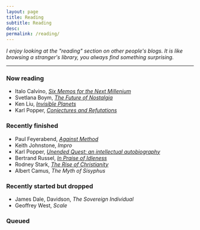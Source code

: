```yaml
---
layout: page
title: Reading
subtitle: Reading
desc:
permalink: /reading/
---
```


<div class="pretty-links">

<div class="lead lead-about"><i>I enjoy looking at the "reading" section on other people's blogs. It is like browsing a stranger's library, you always find something surprising.</i>
</div>

<!--{::nomarkdown}
<figure class="site-profile">
    <img src="{{ site.baseurl }}/assets/img/profile.png">
</figure>
{:/}-->

---

### Now reading

- Italo Calvino, *[Six Memos for the Next Millenium](https://www.amazon.com/Memos-Millennium-Penguin-Modern-Classics/dp/014118969X)*
- Svetlana Boym, *[The Future of Nostalgia](https://www.amazon.co.uk/Future-Nostalgia-Svetlana-Boym/dp/0465007082)*
- Ken Liu, [*Invisible Planets*](https://www.amazon.co.uk/Invisible-Planets-Ken-Liu/dp/1786692783)
- Karl Popper, [*Conjectures and Refutations*](https://www.amazon.co.uk/Conjectures-Refutations-Scientific-Knowledge-Routledge/dp/0415285941/)


### Recently finished

- Paul Feyerabend, *[Against Method](https://www.amazon.co.uk/Against-Method-Feyerabend-Paul-Paperback/dp/B00M0SFZ6O/)*
- Keith Johnstone, *Impro*
- Karl Popper, [*Unended Quest: an intellectual autobiography*](https://www.amazon.co.uk/Unended-Quest-Intellectual-Autobiography-Routledge/dp/0415285909)
- Bertrand Russel, [*In Praise of Idleness*](https://www.amazon.co.uk/gp/product/0415325064/)
- Rodney Stark, [*The Rise of Christianity*](https://www.amazon.co.uk/gp/product/0060677015)
- Albert Camus, *The Myth of Sisyphus*


### Recently started but dropped

- James Dale, Davidson, *The Sovereign Individual*
- Geoffrey West, *Scale*

### Queued
